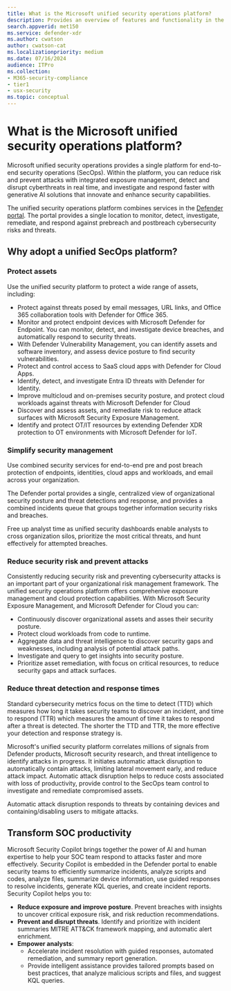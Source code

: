 ```yaml
---
title: What is the Microsoft unified security operations platform?
description: Provides an overview of features and functionality in the Microsoft unified security operations platform
search.appverid: met150
ms.service: defender-xdr
ms.author: cwatson
author: cwatson-cat
ms.localizationpriority: medium
ms.date: 07/16/2024
audience: ITPro
ms.collection:
- M365-security-compliance
- tier1
- usx-security
ms.topic: conceptual
---
```


# What is the Microsoft unified security operations platform?

<!--Need to define when something goes here versus other what's new articles. Maybe we just focus on updates within this library and things tied directly to USX (features that unblock onboarding, parity features with Sentinel, enhancements to core USX features?) -->

Microsoft unified security operations provides a single platform for end-to-end security operations (SecOps). Within the platform, you can reduce risk and prevent attacks with integrated exposure management, detect and disrupt cyberthreats in real time, and investigate and respond faster with generative AI solutions that innovate and enhance security capabilities.

The unified security operations platform combines services in the [Defender portal](https://security.microsoft.com). The portal provides a single location to monitor, detect, investigate, remediate, and respond against prebreach and postbreach cybersecurity risks and threats.


## Why adopt a unified SecOps platform?

### Protect assets

Use the unified security platform to protect a wide range of assets, including:


- Protect against threats posed by email messages, URL links, and Office 365 collaboration tools with Defender for Office 365.
- Monitor and protect endpoint devices with Microsoft Defender for Endpoint. You can monitor, detect, and investigate device breaches, and automatically respond to security threats.
- With Defender Vulnerability Management, you can identify assets and software inventory, and assess device posture to find security vulnerabilities.
- Protect and control access to SaaS cloud apps with Defender for Cloud Apps.
- Identify, detect, and investigate Entra ID threats with Defender for Identity.
- Improve multicloud and on-premises security posture, and protect cloud workloads against threats with Microsoft Defender for Cloud
- Discover and assess assets, and remediate risk to reduce attack surfaces with Microsoft Security Exposure Management.
- Identify and protect OT/IT resources by extending Defender XDR protection to OT environments with Microsoft Defender for IoT.

### Simplify security management

Use combined security services for end-to-end pre and post breach protection of endpoints, identities, cloud apps and workloads, and email across your organization.

The Defender portal provides a single, centralized view of organizational security posture and threat detections and response, and provides a combined incidents queue that groups together information security risks and breaches.

Free up analyst time as unified security dashboards enable analysts to cross organization silos, prioritize the most critical threats, and hunt effectively for attempted breaches.



### Reduce security risk and prevent attacks

Consistently reducing security risk and preventing cybersecurity attacks is an important part of your organizational risk management framework. The unified security operations platform offers comprehenive exposure management and cloud protection capabilities. With Microsoft Security Exposure Management, and Microsoft Defender for Cloud you can:

- Continuously discover organizational assets and asses their security posture.  
- Protect cloud workloads from code to runtime.
- Aggregate data and threat intelligence to discover security gaps and weaknesses, including analysis of potential attack paths.
- Investigate and query to get insights into security posture.
- Prioritize asset remediation, with focus on critical resources, to reduce security gaps and attack surfaces.

### Reduce threat detection and response times

Standard cybersecurity metrics focus on the time to detect (TTD) which measures how long it takes security teams to discover an incident, and time to respond (TTR) which measures the amount of time it takes to respond after a threat is detected. The shorter the TTD and TTR, the more effective your detection and response strategy is.

Microsoft's unified security platform correlates millions of signals from Defender products, Microsoft security research, and threat intelligence to identify attacks in progress. It initiates automatic attack disruption to automatically contain attacks, limiting lateral movement early, and reduce attack impact. Automatic attack disruption helps to reduce costs associated with loss of productivity, provide control to the SecOps team control to investigate and remediate compromised assets.

Automatic attack disruption responds to threats by containing devices and containing/disabling users to mitigate attacks.

## Transform SOC productivity

Microsoft Security Copilot brings together the power of AI and human expertise to help your SOC team respond to attacks faster and more effectively. Security Copilot is embedded in the Defender portal to enable security teams to efficiently summarize incidents, analyze scripts and codes, analyze files, summarize device information, use guided responses to resolve incidents, generate KQL queries, and create incident reports. Security Copilot helps you to:

- **Reduce exposure and improve posture**. Prevent breaches with insights to uncover critical exposure risk, and risk reduction recommendations.
- **Prevent and disrupt threats**. Identify and prioritize with incident summaries MITRE ATT&CK framework mapping, and automatic alert enrichment.
- **Empower analysts**:
    - Accelerate incident resolution with guided responses, automated remediation, and summary report generation.
    - Provide intelligent assistance provides tailored prompts based on best practices, that analyze malicious scripts and files, and suggest KQL queries.

